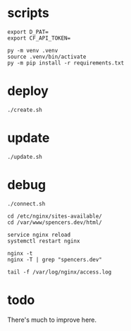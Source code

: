# scripts

```
export D_PAT=
export CF_API_TOKEN=
```


```
py -m venv .venv
source .venv/bin/activate
py -m pip install -r requirements.txt
```

# deploy
`./create.sh`

# update
`./update.sh`

# debug
`./connect.sh`

```
cd /etc/nginx/sites-available/
cd /var/www/spencers.dev/html/

service nginx reload
systemctl restart nginx

nginx -t
nginx -T | grep "spencers.dev"

tail -f /var/log/nginx/access.log
```

# todo

There's much to improve here.
